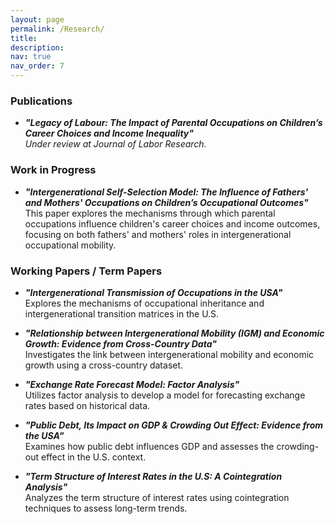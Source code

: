 ```yaml
---
layout: page
permalink: /Research/
title:
description:
nav: true
nav_order: 7
---
```


### Publications

- ***"Legacy of Labour: The Impact of Parental Occupations on Children’s Career Choices and Income Inequality"***\
  *Under review at Journal of Labor Research.*

### Work in Progress

- ***"Intergenerational Self-Selection Model: The Influence of Fathers' and Mothers' Occupations on Children’s Occupational Outcomes"***\
  This paper explores the mechanisms through which parental occupations influence children's career choices and income outcomes, focusing on both fathers' and mothers' roles in intergenerational occupational mobility.

### Working Papers / Term Papers

- ***"Intergenerational Transmission of Occupations in the USA"***\
  Explores the mechanisms of occupational inheritance and intergenerational transition matrices in the U.S.

- ***"Relationship between Intergenerational Mobility (IGM) and Economic Growth: Evidence from Cross-Country Data"***\
  Investigates the link between intergenerational mobility and economic growth using a cross-country dataset.

- ***"Exchange Rate Forecast Model: Factor Analysis"***\
  Utilizes factor analysis to develop a model for forecasting exchange rates based on historical data.

- ***"Public Debt, Its Impact on GDP & Crowding Out Effect: Evidence from the USA"***\
  Examines how public debt influences GDP and assesses the crowding-out effect in the U.S. context.

- ***"Term Structure of Interest Rates in the U.S: A Cointegration Analysis"***\
  Analyzes the term structure of interest rates using cointegration techniques to assess long-term trends.


